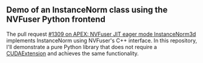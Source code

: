 ## Demo of an InstanceNorm class using the NVFuser Python frontend

The pull request [#1309 on APEX: NVFuser JIT eager mode
InstanceNorm3d](https://github.com/NVIDIA/apex/pull/1309#diff-157f61b2609318940a485fff536ff926ba51949087a24c26fbb242b151ebbbc5)
implements InstanceNorm using NVFuser's C++ interface. In this repository, I'll
demonstrate a pure Python library that does not require a
[CUDAExtension](https://pytorch.org/tutorials/advanced/cpp_extension.html) and
achieves the same functionality.
